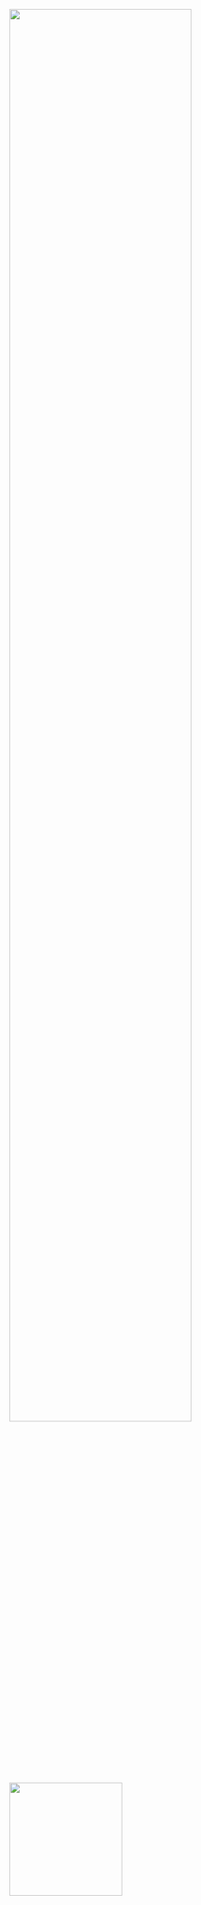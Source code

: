 <p>
      <img src="http://github-readme-streak-stats.herokuapp.com?user=joechea-aupp&theme=blue-green&exclude_days=Sun%2CSat" width="80%" />
</p>

<a href="https://github.com/anuraghazra/github-readme-stats">
  <img height=200 align="center" src="https://github-readme-stats.vercel.app/api?username=joechea-aupp&hide=stars,issues&show_icons=true&theme=blue-green&rank_icon=github" />



